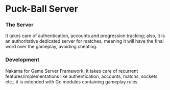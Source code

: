 # Puck-Ball Server

### The Server

It takes care of authentication, accounts and progression tracking; also, it is an authoritative dedicated server for matches, meaning it will have the final word over the gameplay, avoiding cheating.

### Development

Nakama for Game Server Framework; it takes care of recurrent features/implementations like authentication, accounts, matchs, sockets etc.; it is extended with Go modules containing gameplay rules.
